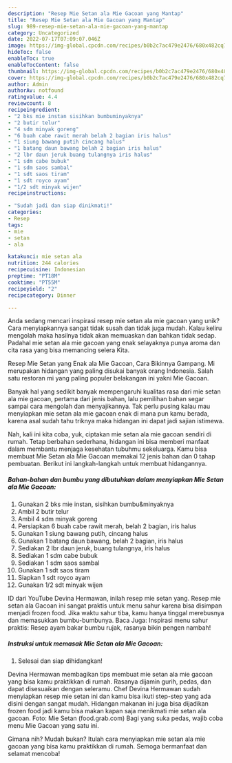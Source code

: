 ```yaml
---
description: "Resep Mie Setan ala Mie Gacoan yang Mantap"
title: "Resep Mie Setan ala Mie Gacoan yang Mantap"
slug: 989-resep-mie-setan-ala-mie-gacoan-yang-mantap
category: Uncategorized
date: 2022-07-17T07:09:07.046Z
image: https://img-global.cpcdn.com/recipes/b0b2c7ac479e2476/680x482cq70/mie-setan-ala-mie-gacoan-foto-resep-utama.jpg
hideToc: false
enableToc: true
enableTocContent: false
thumbnail: https://img-global.cpcdn.com/recipes/b0b2c7ac479e2476/680x482cq70/mie-setan-ala-mie-gacoan-foto-resep-utama.jpg
cover: https://img-global.cpcdn.com/recipes/b0b2c7ac479e2476/680x482cq70/mie-setan-ala-mie-gacoan-foto-resep-utama.jpg
author: Admin
authorAv: notfound
ratingvalue: 4.4
reviewcount: 8
recipeingredient:
- "2 bks mie instan sisihkan bumbuminyaknya"
- "2 butir telur"
- "4 sdm minyak goreng"
- "6 buah cabe rawit merah belah 2 bagian iris halus"
- "1 siung bawang putih cincang halus"
- "1 batang daun bawang belah 2 bagian iris halus"
- "2 lbr daun jeruk buang tulangnya iris halus"
- "1 sdm cabe bubuk"
- "1 sdm saos sambal"
- "1 sdt saos tiram"
- "1 sdt royco ayam"
- "1/2 sdt minyak wijen"
recipeinstructions:

- "Sudah jadi dan siap dinikmati!"
categories:
- Resep
tags:
- mie
- setan
- ala

katakunci: mie setan ala 
nutrition: 244 calories
recipecuisine: Indonesian
preptime: "PT18M"
cooktime: "PT55M"
recipeyield: "2"
recipecategory: Dinner

---
```





Anda sedang mencari inspirasi resep mie setan ala mie gacoan yang unik? Cara menyiapkannya sangat tidak susah dan tidak juga mudah. Kalau keliru mengolah maka hasilnya tidak akan memuaskan dan bahkan tidak sedap. Padahal mie setan ala mie gacoan yang enak selayaknya punya aroma dan cita rasa yang bisa memancing selera Kita.





Resep Mie Setan yang Enak ala Mie Gacoan, Cara Bikinnya Gampang. Mi merupakan hidangan yang paling disukai banyak orang Indonesia. Salah satu restoran mi yang paling populer belakangan ini yakni Mie Gacoan.

Banyak hal yang sedikit banyak mempengaruhi kualitas rasa dari mie setan ala mie gacoan, pertama dari jenis bahan, lalu pemilihan bahan segar sampai cara mengolah dan menyajikannya. Tak perlu pusing kalau mau menyiapkan mie setan ala mie gacoan enak di mana pun kamu berada, karena asal sudah tahu triknya maka hidangan ini dapat jadi sajian istimewa.






Nah, kali ini kita coba, yuk, ciptakan mie setan ala mie gacoan sendiri di rumah. Tetap berbahan sederhana, hidangan ini bisa memberi manfaat dalam membantu menjaga kesehatan tubuhmu sekeluarga. Kamu bisa membuat Mie Setan ala Mie Gacoan memakai 12 jenis bahan dan 0 tahap pembuatan. Berikut ini langkah-langkah untuk membuat hidangannya.

<!--inarticleads1-->

##### Bahan-bahan dan bumbu yang dibutuhkan dalam menyiapkan Mie Setan ala Mie Gacoan:

1. Gunakan 2 bks mie instan, sisihkan bumbu&amp;minyaknya
1. Ambil 2 butir telur
1. Ambil 4 sdm minyak goreng
1. Persiapkan 6 buah cabe rawit merah, belah 2 bagian, iris halus
1. Gunakan 1 siung bawang putih, cincang halus
1. Gunakan 1 batang daun bawang, belah 2 bagian, iris halus
1. Sediakan 2 lbr daun jeruk, buang tulangnya, iris halus
1. Sediakan 1 sdm cabe bubuk
1. Sediakan 1 sdm saos sambal
1. Gunakan 1 sdt saos tiram
1. Siapkan 1 sdt royco ayam
1. Gunakan 1/2 sdt minyak wijen


ID dari YouTube Devina Hermawan, inilah resep mie setan yang. Resep mie setan ala Gacoan ini sangat praktis untuk menu sahur karena bisa disimpan menjadi frozen food. Jika waktu sahur tiba, kamu hanya tinggal merebusnya dan memasukkan bumbu-bumbunya. Baca Juga: Inspirasi menu sahur praktis: Resep ayam bakar bumbu rujak, rasanya bikin pengen nambah! 

<!--inarticleads2-->

##### Instruksi untuk memasak Mie Setan ala Mie Gacoan:


1. Selesai dan siap dihidangkan!

Devina Hermawan membagikan tips membuat mie setan ala mie gacoan yang bisa kamu praktikkan di rumah. Rasanya dijamin gurih, pedas, dan dapat disesuaikan dengan seleramu. Chef Devina Hermawan sudah menyiapkan resep mie setan ini dan kamu bisa ikuti step-step yang ada disini dengan sangat mudah. Hidangan makanan ini juga bisa dijadikan frozen food jadi kamu bisa makan kapan saja menikmati mie setan ala gacoan. Foto: Mie Setan (food.grab.com) Bagi yang suka pedas, wajib coba menu Mie Gacoan yang satu ini. 

Gimana nih? Mudah bukan? Itulah cara menyiapkan mie setan ala mie gacoan yang bisa kamu praktikkan di rumah. Semoga bermanfaat dan selamat mencoba!
